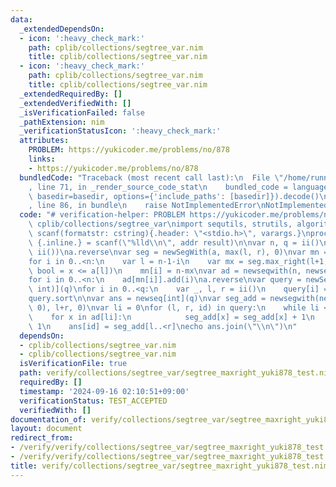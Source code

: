 ```yaml
---
data:
  _extendedDependsOn:
  - icon: ':heavy_check_mark:'
    path: cplib/collections/segtree_var.nim
    title: cplib/collections/segtree_var.nim
  - icon: ':heavy_check_mark:'
    path: cplib/collections/segtree_var.nim
    title: cplib/collections/segtree_var.nim
  _extendedRequiredBy: []
  _extendedVerifiedWith: []
  _isVerificationFailed: false
  _pathExtension: nim
  _verificationStatusIcon: ':heavy_check_mark:'
  attributes:
    PROBLEM: https://yukicoder.me/problems/no/878
    links:
    - https://yukicoder.me/problems/no/878
  bundledCode: "Traceback (most recent call last):\n  File \"/home/runner/.local/lib/python3.10/site-packages/onlinejudge_verify/documentation/build.py\"\
    , line 71, in _render_source_code_stat\n    bundled_code = language.bundle(stat.path,\
    \ basedir=basedir, options={'include_paths': [basedir]}).decode()\n  File \"/home/runner/.local/lib/python3.10/site-packages/onlinejudge_verify/languages/nim.py\"\
    , line 86, in bundle\n    raise NotImplementedError\nNotImplementedError\n"
  code: "# verification-helper: PROBLEM https://yukicoder.me/problems/no/878\nimport\
    \ cplib/collections/segtree_var\nimport sequtils, strutils, algorithm\n\nproc\
    \ scanf(formatstr: cstring){.header: \"<stdio.h>\", varargs.}\nproc ii(): int\
    \ {.inline.} = scanf(\"%lld\\n\", addr result)\n\nvar n, q = ii()\nvar a = newSeqWith(n,\
    \ ii())\na.reverse\nvar seg = newSegWith(a, max(l, r), 0)\nvar mn = newSeq[int](n)\n\
    for i in 0..<n:\n    var l = n-1-i\n    var mx = seg.max_right(l+1, proc(x: int):\
    \ bool = x <= a[l])\n    mn[i] = n-mx\nvar ad = newseqwith(n, newseq[int]())\n\
    for i in 0..<n:\n    ad[mn[i]].add(i)\na.reverse\nvar query = newSeq[(int, int,\
    \ int)](q)\nfor i in 0..<q:\n    var _, l, r = ii()\n    query[i] = (l-1, r, i)\n\
    query.sort\n\nvar ans = newseq[int](q)\nvar seg_add = newsegwith(newseqwith(n,\
    \ 0), l+r, 0)\nvar li = 0\nfor (l, r, id) in query:\n    while li <= l:\n    \
    \    for x in ad[li]:\n            seg_add[x] = seg_add[x] + 1\n        li +=\
    \ 1\n    ans[id] = seg_add[l..<r]\necho ans.join(\"\\n\")\n"
  dependsOn:
  - cplib/collections/segtree_var.nim
  - cplib/collections/segtree_var.nim
  isVerificationFile: true
  path: verify/collections/segtree_var/segtree_maxright_yuki878_test.nim
  requiredBy: []
  timestamp: '2024-09-16 02:10:51+09:00'
  verificationStatus: TEST_ACCEPTED
  verifiedWith: []
documentation_of: verify/collections/segtree_var/segtree_maxright_yuki878_test.nim
layout: document
redirect_from:
- /verify/verify/collections/segtree_var/segtree_maxright_yuki878_test.nim
- /verify/verify/collections/segtree_var/segtree_maxright_yuki878_test.nim.html
title: verify/collections/segtree_var/segtree_maxright_yuki878_test.nim
---
```

